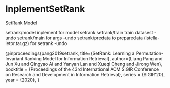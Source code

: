 # InplementSetRank
SetRank Model

setrank/model inplement for model setrank
setrank/train train datasest -undo
setrank/main for args -undo
setrank/predata to preparedata (istella-letor.tar.gz) for setrank -undo


@inproceedings{pang2019setrank,
    title={SetRank: Learning a Permutation-Invariant Ranking Model for Information Retrieval},
    author={Liang Pang and Jun Xu and Qingyao Ai and Yanyan Lan and Xueqi Cheng and Jirong Wen},
    booktitle = {Proceedings of the 43rd International ACM SIGIR Conference on Research and Development in Information Retrieval},
    series = {SIGIR'20},
    year = {2020},
}
